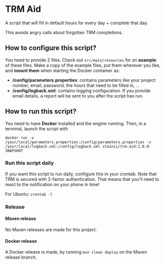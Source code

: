 # TRM Aid
A script that will fill in default hours for every day + complete that day.

This avoids angry calls about forgotten TRM completions.

## How to configure this script?
You need to provide 2 files. Check out `src/main/resources` for an **example** of these files.
Make a copy of the example files, put them wherever you like, and **mount them** when starting the Docker container as:

* **/config/parameters.properties**: contains parameters like your project number, email, password, the hours that need to be filled in, ...
* **/config/logback.xml**: contains logging configuration. If you provide email details, a report will be sent to you after the script has run.

## How to run this script?
You need to have **Docker** installed and the engine running.
Then, in a terminal, launch the script with 

``docker run -v /your/local/parameters.properties:/config/parameters.properties -v /your/local/logback.xml:/config/logback.xml stainii/trm-aid:1.0.0-SNAPSHOT``

### Run this script daily
If you want this script to run daily, configure this in your crontab.
Note that TRM is secured with 2-factor authentication. That means that you'll need to react to the notification on your phone in time!

For Ubuntu: `crontab -l`

### Release

#### Maven release
No Maven releases are made for this project.

#### Docker release
A Docker release is made, by running `mvn clean deploy` on the Maven release branch.
